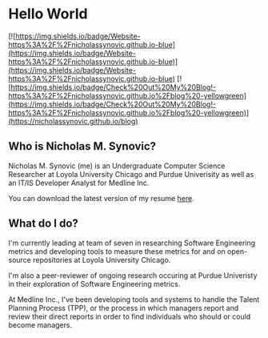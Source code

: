 # Hello World


[![https://img.shields.io/badge/Website-https%3A%2F%2Fnicholassynovic.github.io-blue](https://img.shields.io/badge/Website-https%3A%2F%2Fnicholassynovic.github.io-blue)](https://img.shields.io/badge/Website-https%3A%2F%2Fnicholassynovic.github.io-blue)
[![https://img.shields.io/badge/Check%20Out%20My%20Blog!-https%3A%2F%2Fnicholassynovic.github.io%2Fblog%20-yellowgreen](https://img.shields.io/badge/Check%20Out%20My%20Blog!-https%3A%2F%2Fnicholassynovic.github.io%2Fblog%20-yellowgreen)](https://nicholassynovic.github.io/blog)

## Who is Nicholas M. Synovic?

Nicholas M. Synovic (me) is an Undergraduate Computer Science Researcher at Loyola University Chicago and Purdue Univerisity as well as an IT/IS Developer Analyst for Medline Inc.

You can download the latest version of my resume [here](https://nicholassynovic.github.io/Nicholas_Synovic-Resume.pdf).

## What do I do?

I'm currently leading at team of seven in researching Software Engineering metrics and developing tools to measure these metrics for and on open-source repositories at Loyola University Chicago.

I'm also a peer-reviewer of ongoing research occuring at Purdue Univeristy in their exploration of Software Engineering metrics.

At Medline Inc., I've been developing tools and systems to handle the Talent Planning Process (TPP), or the process in which managers report and review their direct reports in order to find individuals who should or could become managers.
